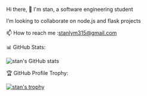 Hi there, 👋 I'm stan, a software engineering student

I’m looking to collaborate on node.js and flask projects

📫 How to reach me :stanlym315@gmail.com


📊 GitHub Stats:

  ![stan's GitHub stats](https://github-readme-stats.vercel.app/api?username=mosetf&theme=blue_navy&show_icons=true)


 
 🏆 GitHub Profile Trophy:
 
 [![ stan's trophy](https://github-profile-trophy.vercel.app/?username=mosetf&theme=onedark)](https://github.com/mosetf/github-profile-trophy)
 
